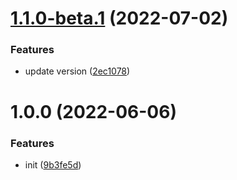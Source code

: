 # [1.1.0-beta.1](https://github.com/sxwy/semantic-release-template/compare/v1.0.0...v1.1.0-beta.1) (2022-07-02)


### Features

* update version ([2ec1078](https://github.com/sxwy/semantic-release-template/commit/2ec1078970a4ca641562ecbd9e509410a9ec2045))

# 1.0.0 (2022-06-06)


### Features

* init ([9b3fe5d](https://github.com/sxwy/semantic-release-template/commit/9b3fe5dc70a194927a26b0242db883c4fe5f55fa))
